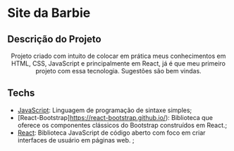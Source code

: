# Site da Barbie

## Descrição do Projeto

<p align="center"> Projeto criado com intuito de colocar em prática meus conhecimentos em HTML, CSS, JavaScript e principalmente em React, já é que meu primeiro projeto com essa tecnologia. Sugestões são bem vindas. </p>


## Techs

* [JavaScript](https://www.javascript.com/): Linguagem de programação de sintaxe simples;
* [React-Bootstrap]https://react-bootstrap.github.io/): Biblioteca que  oferece os componentes clássicos do Bootstrap construídos em React.;
* [React](https://pt-br.reactjs.org/): Biblioteca JavaScript de código aberto com foco em criar interfaces de usuário em páginas web. ;

